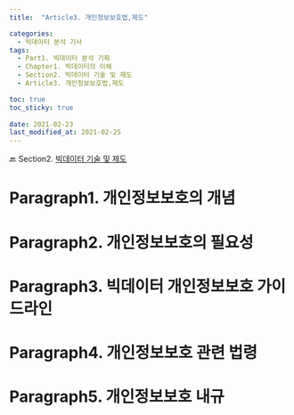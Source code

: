 ```yaml
---
title:  "Article3. 개인정보보호법,제도"

categories:
  - 빅데이터 분석 기사
tags:
  - Part1. 빅데이터 분석 기획
  - Chapter1. 빅데이터의 이해
  - Section2. 빅데이터 기술 및 제도
  - Article3. 개인정보보호법,제도

toc: true
toc_sticky: true
 
date: 2021-02-23
last_modified_at: 2021-02-25
---
```


:back: Section2. [빅데이터 기술 및 제도]()

# Paragraph1. 개인정보보호의 개념

# Paragraph2. 개인정보보호의 필요성

# Paragraph3. 빅데이터 개인정보보호 가이드라인

# Paragraph4. 개인정보보호 관련 법령

# Paragraph5. 개인정보보호 내규

